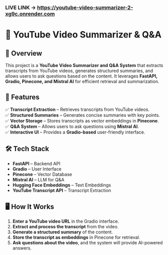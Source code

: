 ### LIVE LINK -> https://youtube-video-summarizer-2-xg9c.onrender.com


# 🎥 YouTube Video Summarizer & Q&A  

## 📌 Overview  

This project is a **YouTube Video Summarizer and Q&A System** that extracts transcripts from YouTube videos, generates structured summaries, and allows users to ask questions based on the content. It leverages **FastAPI, Gradio, Pinecone, and Mistral AI** for efficient retrieval and summarization.  

## 🚀 Features  

✅ **Transcript Extraction** – Retrieves transcripts from YouTube videos.  
✅ **Structured Summaries** – Generates concise summaries with key points.  
✅ **Vector Storage** – Stores transcripts as vector embeddings in **Pinecone**.  
✅ **Q&A System** – Allows users to ask questions using **Mistral AI**.  
✅ **Interactive UI** – Provides a **Gradio-based** user-friendly interface.  

## 🛠 Tech Stack  

- **FastAPI** – Backend API  
- **Gradio** – User Interface  
- **Pinecone** – Vector Database  
- **Mistral AI** – LLM for Q&A  
- **Hugging Face Embeddings** – Text Embeddings  
- **YouTube Transcript API** – Transcript Extraction  

## 🖥️ How It Works  

1. **Enter a YouTube video URL** in the Gradio interface.  
2. **Extract and process the transcript** from the video.  
3. **Generate a structured summary** of the content.  
4. **Store the transcript as embeddings** in Pinecone for retrieval.  
5. **Ask questions about the video**, and the system will provide AI-powered answers.  
